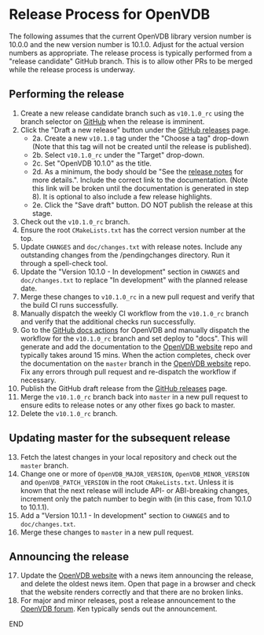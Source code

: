 # Release Process for OpenVDB

The following assumes that the current OpenVDB library version number is 10.0.0 and the new version number is 10.1.0. Adjust for the actual version numbers as appropriate. The release process is typically performed from a "release candidate" GitHub branch. This is to allow other PRs to be merged while the release process is underway.

## Performing the release

1. Create a new release candidate branch such as `v10.1.0_rc` using the branch selector on [GitHub](https://www.google.com/search?q=github+creating+branches+within+your+repository) when the release is imminent.
2. Click the "Draft a new release" button under the [GitHub releases](https://github.com/AcademySoftwareFoundation/openvdb/releases) page.
    * 2a. Create a new `v10.1.0` tag under the "Choose a tag" drop-down (Note that this tag will not be created until the release is published).
    * 2b. Select `v10.1.0_rc` under the "Target" drop-down.
    * 2c. Set "OpenVDB 10.1.0" as the title.
    * 2d. As a minimum, the body should be "See the [release notes](https://www.openvdb.org/documentation/doxygen/changes.html#v10.1.0_changes) for more details.". Include the correct link to the documentation. (Note this link will be broken until the documentation is generated in step 8). It is optional to also include a few release highlights.
    * 2e. Click the "Save draft" button. DO NOT publish the release at this stage.
3. Check out the `v10.1.0_rc` branch.
4. Ensure the root `CMakeLists.txt` has the correct version number at the top.
5. Update `CHANGES` and `doc/changes.txt` with release notes. Include any outstanding changes from the /pendingchanges directory. Run it through a spell-check tool.
6. Update the "Version 10.1.0 - In development" section in `CHANGES` and `doc/changes.txt` to replace "In development" with the planned release date.
7. Merge these changes to `v10.1.0_rc` in a new pull request and verify that the build CI runs successfully.
8. Manually dispatch the weekly CI workflow from the `v10.1.0_rc` branch and verify that the additional checks run successfully.
9. Go to the [GitHub docs actions](https://github.com/AcademySoftwareFoundation/openvdb/actions/workflows/docs.yml?query=workflow%3ADocs) for OpenVDB and manually dispatch the workflow for the `v10.1.0_rc` branch and set deploy to "docs". This will generate and add the documentation to the [OpenVDB website](https://github.com/AcademySoftwareFoundation/openvdb-website) repo and typically takes around 15 mins. When the action completes, check over the documentation on the `master` branch in the [OpenVDB website](https://github.com/AcademySoftwareFoundation/openvdb-website) repo. Fix any errors through pull request and re-dispatch the workflow if necessary.
10. Publish the GitHub draft release from the [GitHub releases](https://github.com/AcademySoftwareFoundation/openvdb/releases) page.
11. Merge the `v10.1.0_rc` branch back into `master` in a new pull request to ensure edits to release notes or any other fixes go back to master.
12. Delete the `v10.1.0_rc` branch.

## Updating master for the subsequent release

13. Fetch the latest changes in your local repository and check out the `master` branch.
14. Change one or more of `OpenVDB_MAJOR_VERSION`, `OpenVDB_MINOR_VERSION` and `OpenVDB_PATCH_VERSION` in the root `CMakeLists.txt`.  Unless it is known that the next release will include API- or ABI-breaking changes, increment only the patch number to begin with (in this case, from 10.1.0 to 10.1.1).
15. Add a "Version 10.1.1 - In development" section to `CHANGES` and to `doc/changes.txt`.
16. Merge these changes to `master` in a new pull request.

## Announcing the release

17. Update the [OpenVDB website](https://github.com/AcademySoftwareFoundation/openvdb-website) with a news item announcing the release, and delete the oldest news item.  Open that page in a browser and check that the website renders correctly and that there are no broken links.
18. For major and minor releases, post a release announcement to the [OpenVDB forum](https://groups.google.com/forum/#!forum/openvdb-forum). Ken typically sends out the announcement.

END
